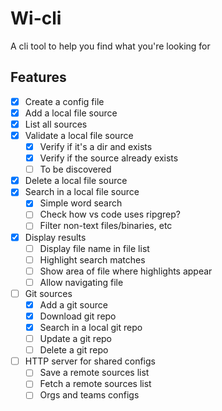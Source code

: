 # Wi-cli

A cli tool to help you find what you're looking for

## Features

- [x] Create a config file
- [x] Add a local file source
- [x] List all sources
- [x] Validate a local file source
  - [x] Verify if it's a dir and exists
  - [x] Verify if the source already exists
  - [ ] To be discovered
- [x] Delete a local file source
- [x] Search in a local file source
  - [x] Simple word search
  - [ ] Check how vs code uses ripgrep?
  - [ ] Filter non-text files/binaries, etc
- [x] Display results
  - [ ] Display file name in file list
  - [ ] Highlight search matches
  - [ ] Show area of file where highlights appear
  - [ ] Allow navigating file
- [ ] Git sources
  - [x] Add a git source
  - [x] Download git repo
  - [x] Search in a local git repo
  - [ ] Update a git repo
  - [ ] Delete a git repo
- [ ] HTTP server for shared configs
  - [ ] Save a remote sources list
  - [ ] Fetch a remote sources list
  - [ ] Orgs and teams configs
